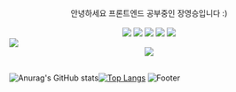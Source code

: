
<div align=center>안녕하세요 프론트엔드 공부중인 장영승입니다 :)</div>
<br/>

  <div align=center><img src="https://img.shields.io/badge/React-61DAFB?style=flat&logo=React&logoColor=white"/> <img src="https://img.shields.io/badge/javascript-F7DF1E?style=flat&logo=javascript&logoColor=white"/> <img src="https://img.shields.io/badge/html5-E34F26?style=flat&logo=html5&logoColor=white"/> <img src="https://img.shields.io/badge/css3-1572B6?style=flat&logo=css3&logoColor=white"/> <img src="https://img.shields.io/badge/styledcomponents-DB7093?style=flat&logo=styledcomponents&logoColor=white"/></div><img src="https://img.shields.io/badge/[ReactQuery]-[#FF4154]?style=[모양타입]&logo=[아이콘명]&logoColor=[로고색]"/>

<br/>
<div align=center><a href="https://hits.seeyoufarm.com"><img src="https://hits.seeyoufarm.com/api/count/incr/badge.svg?url=https%3A%2F%2Fgithub.com%2FYoungSeungJang&count_bg=%2379C83D&title_bg=%23555555&icon=&icon_color=%23E7E7E7&title=hits&edge_flat=false"/></a></div>

<br/>

  ![Anurag's GitHub stats](https://github-readme-stats.vercel.app/api?username=YoungSeungJang&show_icons=true&theme=dark)[![Top Langs](https://github-readme-stats.vercel.app/api/top-langs/?username=YoungSeungJang&langs_count=8)](https://github.com/깃허브아이디/github-readme-stats)
  ![Footer](https://capsule-render.vercel.app/api?type=waving&color=auto&height=200&section=footer)
  
<!--
**YoungSeungJang/YoungSeungJang** is a ✨ _special_ ✨ repository because its `README.md` (this file) appears on your GitHub profile.

Here are some ideas to get you started:

- 🔭 I’m currently working on ...
- 🌱 I’m currently learning ...
- 👯 I’m looking to collaborate on ...
- 🤔 I’m looking for help with ...
- 💬 Ask me about ...
- 📫 How to reach me: ...
- 😄 Pronouns: ...
- ⚡ Fun fact: ...
-->
